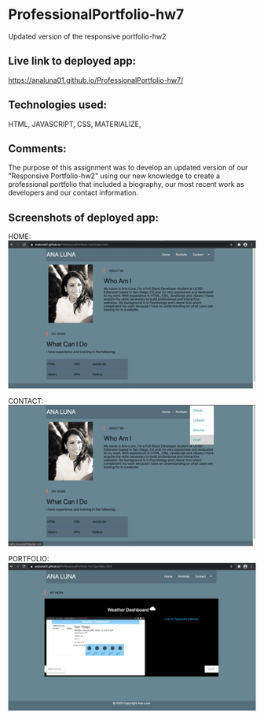 # ProfessionalPortfolio-hw7
Updated version of the responsive portfolio-hw2

## Live link to deployed app:

https://analuna01.github.io/ProfessionalPortfolio-hw7/

## Technologies used:
HTML,
JAVASCRIPT,
CSS,
MATERIALIZE,

## Comments: 
The purpose of this assignment was to develop an updated version of our "Responsive Portfolio-hw2" using our new knowledge to create a professional portfolio that included a biography, our most recent work as developers and our contact information.

## Screenshots of deployed app:

HOME:
<img src="assets/MainPage_img.jpg">

CONTACT:
<img src="assets/ContactInfo.jpg">

PORTFOLIO:
<img src="assets/MyWork_img.jpg">
